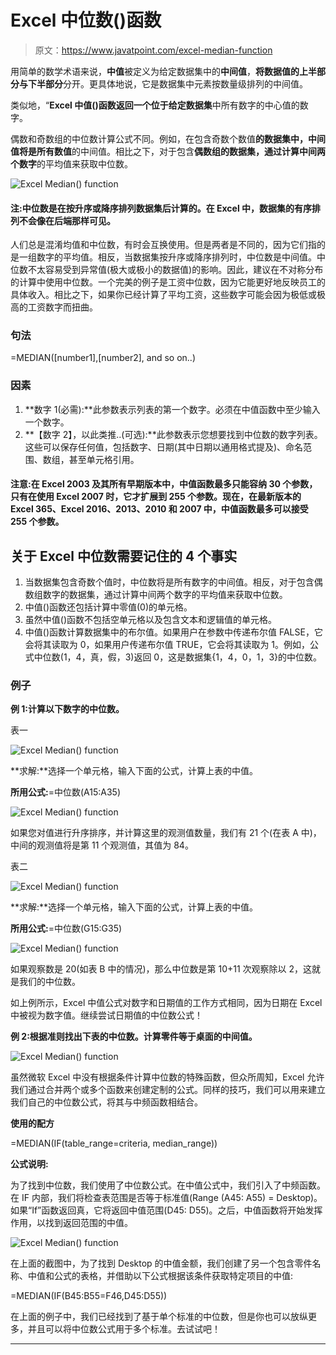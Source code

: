 # Excel 中位数()函数

> 原文：<https://www.javatpoint.com/excel-median-function>

用简单的数学术语来说，**中值**被定义为给定数据集中的**中间值**，**将数据值的上半部分与下半部分**分开。更具体地说，它是数据集中元素按数量级排列的中间值。

类似地，“**Excel 中值()函数返回一个位于给定数据集**中所有数字的中心值的数字。

偶数和奇数组的中位数计算公式不同。例如，在包含奇数个数值**的数据集中，中间值将是所有数值**的中间值。相比之下，对于包含**偶数组的数据集，通过计算中间两个数字**的平均值来获取中位数。

![Excel Median() function](img/2bca7852dbd230ae58fcf7568e87058d.png)

#### 注:中位数是在按升序或降序排列数据集后计算的。在 Excel 中，数据集的有序排列不会像在后端那样可见。

人们总是混淆均值和中位数，有时会互换使用。但是两者是不同的，因为它们指的是一组数字的平均值。相反，当数据集按升序或降序排列时，中位数是中间值。中位数不太容易受到异常值(极大或极小的数据值)的影响。因此，建议在不对称分布的计算中使用中位数。一个完美的例子是工资中位数，因为它能更好地反映员工的具体收入。相比之下，如果你已经计算了平均工资，这些数字可能会因为极低或极高的工资数字而扭曲。

### 句法

=MEDIAN([number1],[number2], and so on..)

### 因素

1.  **数字 1(必需):**此参数表示列表的第一个数字。必须在中值函数中至少输入一个数字。
2.  **【数字 2】，以此类推..(可选):**此参数表示您想要找到中位数的数字列表。这些可以保存任何值，包括数字、日期(其中日期以通用格式提及)、命名范围、数组，甚至单元格引用。

#### 注意:在 Excel 2003 及其所有早期版本中，中值函数最多只能容纳 30 个参数，只有在使用 Excel 2007 时，它才扩展到 255 个参数。现在，在最新版本的 Excel 365、Excel 2016、2013、2010 和 2007 中，中值函数最多可以接受 255 个参数。

## 关于 Excel 中位数需要记住的 4 个事实

1.  当数据集包含奇数个值时，中位数将是所有数字的中间值。相反，对于包含偶数组数字的数据集，通过计算中间两个数字的平均值来获取中位数。
2.  中值()函数还包括计算中零值(0)的单元格。
3.  虽然中值()函数不包括空单元格以及包含文本和逻辑值的单元格。
4.  中值()函数计算数据集中的布尔值。如果用户在参数中传递布尔值 FALSE，它会将其读取为 0，如果用户传递布尔值 TRUE，它会将其读取为 1。例如，公式中位数(1，4，真，假，3)返回 0，这是数据集{1，4，0，1，3}的中位数。

### 例子

**例 1:计算以下数字的中位数。**

表一

![Excel Median() function](img/70bc16d647a66800a746c099c25326af.png)

**求解:**选择一个单元格，输入下面的公式，计算上表的中值。

**所用公式:**=中位数(A15:A35)

![Excel Median() function](img/fe62f06d73f1591660b6e16a9d0a9e4c.png)

如果您对值进行升序排序，并计算这里的观测值数量，我们有 21 个(在表 A 中)，中间的观测值将是第 11 个观测值，其值为 84。

表二

![Excel Median() function](img/dfd901aa3b697ddc807f24f3c0b3f940.png)

**求解:**选择一个单元格，输入下面的公式，计算上表的中值。

**所用公式:**=中位数(G15:G35)

![Excel Median() function](img/93453e6f2fe5c533ce1ea5d768d3ccdb.png)

如果观察数是 20(如表 B 中的情况)，那么中位数是第 10+11 次观察除以 2，这就是我们的中位数。

如上例所示，Excel 中值公式对数字和日期值的工作方式相同，因为日期在 Excel 中被视为数字值。继续尝试日期值的中位数公式！

**例 2:根据准则找出下表的中位数。计算零件等于桌面的中间值。**

![Excel Median() function](img/e75ec15530be9fb238e8b6734eb12827.png)

虽然微软 Excel 中没有根据条件计算中位数的特殊函数，但众所周知，Excel 允许我们通过合并两个或多个函数来创建定制的公式。同样的技巧，我们可以用来建立我们自己的中位数公式，将其与中频函数相结合。

**使用的配方**

=MEDIAN(IF(table_range=criteria, median_range))

**公式说明:**

为了找到中位数，我们使用了中位数公式。在中值公式中，我们引入了中频函数。在 IF 内部，我们将检查表范围是否等于标准值(Range (A45: A55) = Desktop)。如果“If”函数返回真，它将返回中值范围(D45: D55)。之后，中值函数将开始发挥作用，以找到返回范围的中值。

![Excel Median() function](img/05a54e0adee643582519be1dda6fb922.png)

在上面的截图中，为了找到 Desktop 的中值金额，我们创建了另一个包含零件名称、中值和公式的表格，并借助以下公式根据该条件获取特定项目的中值:

=MEDIAN(IF(B45:B55=F46,D45:D55))

在上面的例子中，我们已经找到了基于单个标准的中位数，但是你也可以放纵更多，并且可以将中位数公式用于多个标准。去试试吧！

* * *